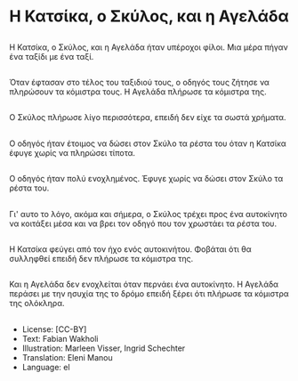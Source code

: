 # Η Κατσίκα, ο Σκύλος, και η Αγελάδα

##
Η Κατσίκα, ο Σκύλος, και η Αγελάδα ήταν υπέροχοι φίλοι. Μια μέρα πήγαν ένα ταξίδι με ένα ταξί.

##
Όταν έφτασαν στο τέλος του ταξιδιού τους, ο οδηγός τους ζήτησε να πληρώσουν τα κόμιστρα τους. Η Αγελάδα πλήρωσε τα κόμιστρα της.

##
Ο Σκύλος πλήρωσε λίγο περισσότερα, επειδή δεν είχε τα σωστά χρήματα.

##
Ο οδηγός ήταν έτοιμος να δώσει στον Σκύλο τα ρέστα του όταν η Κατσίκα έφυγε χωρίς να πληρώσει τίποτα.

##
Ο οδηγός ήταν πολύ ενοχλημένος. Έφυγε χωρίς να δώσει στον Σκύλο τα ρέστα του.

##
Γι' αυτο το λόγο, ακόμα και σήμερα, ο Σκύλος τρέχει προς ένα αυτοκίνητο να κοιτάξει μέσα και να βρει τον οδηγό που τον χρωστάει τα ρέστα του.

##
Η Κατσίκα φεύγει από τον ήχο ενός αυτοκινήτου. Φοβάται ότι θα συλληφθεί επειδή δεν πλήρωσε τα κόμιστρα της.

##
Και η Αγελάδα δεν ενοχλείται όταν περνάει ένα αυτοκίνητο. Η Αγελάδα περάσει με την ησυχία της το δρόμο επειδή ξέρει ότι πλήρωσε τα κόμιστρα της ολόκληρα.

##
* License: [CC-BY]
* Text: Fabian Wakholi
* Illustration: Marleen Visser, Ingrid Schechter
* Translation: Eleni Manou
* Language: el
